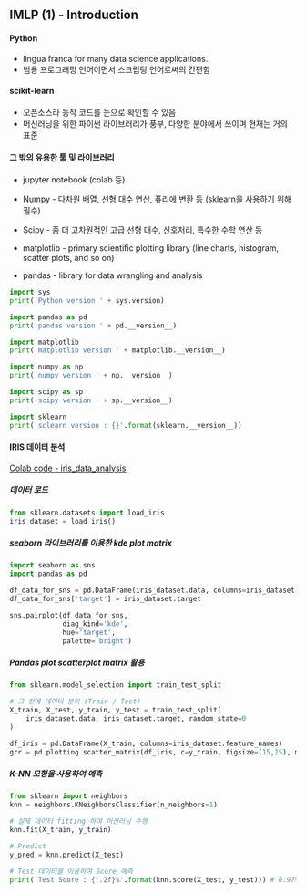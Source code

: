 ## IMLP (1) - Introduction



#### Python

- lingua franca for many data science applications.
- 범용 프로그래밍 언어이면서 스크립팅 언어로써의 간편함

#### scikit-learn

- 오픈소스라 동작 코드를 눈으로 확인할 수 있음
- 머신러닝을 위한 파이썬 라이브러리가 풍부, 다양한 분야에서 쓰이며 현재는 거의 표준

#### 그 밖의 유용한 툴 및 라이브러리

- jupyter notebook (colab 등)

- Numpy - 다차원 배열, 선형 대수 연산, 퓨리에 변환 등 (sklearn을 사용하기 위해 필수)

- Scipy - 좀 더 고차원적인 고급 선형 대수, 신호처리, 특수한 수학 연산 등

- matplotlib - primary scientific plotting library (line charts, histogram, scatter plots, and so on)

- pandas - library for data wrangling and analysis

```python
import sys
print('Python version ' + sys.version)

import pandas as pd
print('pandas version ' + pd.__version__)

import matplotlib
print('matplotlib version ' + matplotlib.__version__)

import numpy as np
print('numpy version ' + np.__version__)

import scipy as sp
print('scipy version ' + sp.__version__)

import sklearn
print('sclearn version : {}'.format(sklearn.__version__))
```

#### IRIS 데이터 분석

[Colab code - iris_data_analysis](https://colab.research.google.com/drive/1yBBFekNc69K4gijWDJ6o28ARLsZnlJis)

##### 데이터 로드

```python
from sklearn.datasets import load_iris
iris_dataset = load_iris()
```

##### seaborn 라이브러리를 이용한 kde plot matrix

```python
import seaborn as sns
import pandas as pd

df_data_for_sns = pd.DataFrame(iris_dataset.data, columns=iris_dataset.feature_names)
df_data_for_sns['target'] = iris_dataset.target

sns.pairplot(df_data_for_sns,
             diag_kind='kde',
             hue='target',
             palette='bright')
```

##### Pandas plot scatterplot matrix 활용

```python
from sklearn.model_selection import train_test_split

# 그 전에 데이터 분리 (Train / Test)
X_train, X_test, y_train, y_test = train_test_split(
    iris_dataset.data, iris_dataset.target, random_state=0
)

df_iris = pd.DataFrame(X_train, columns=iris_dataset.feature_names)
grr = pd.plotting.scatter_matrix(df_iris, c=y_train, figsize=(15,15), marker='o', hist_kwds={'bins':20}, s=60, alpha=.8)
```

##### K-NN 모형을 사용하여 예측

```python
from sklearn import neighbors
knn = neighbors.KNeighborsClassifier(n_neighbors=1)

# 실제 데이터 fitting 하여 머신러닝 수행
knn.fit(X_train, y_train)

# Predict
y_pred = knn.predict(X_test)

# Test 데이터를 이용하여 Score 예측
print('Test Score : {:.2f}%'.format(knn.score(X_test, y_test)))	# 0.97%
```







